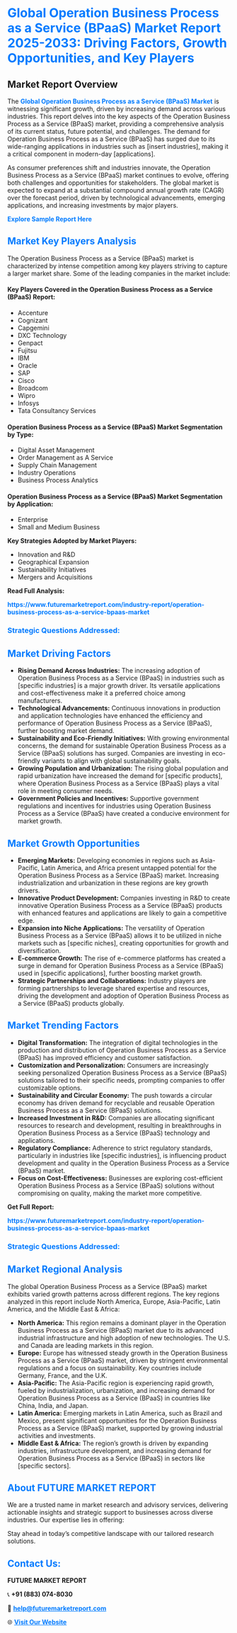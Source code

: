 <h1 style="color: #007BFF;">Global Operation Business Process as a Service (BPaaS) Market Report 2025-2033: Driving Factors, Growth Opportunities, and Key Players</h1>

<section id="overview">
<h2>Market Report Overview</h2>
<p>The <a href="https://www.futuremarketreport.com/industry-report/operation-business-process-as-a-service-bpaas-market" style="color: #007BFF; text-decoration: none;"><strong>Global Operation Business Process as a Service (BPaaS) Market</strong></a> is witnessing significant growth, driven by increasing demand across various industries. This report delves into the key aspects of the Operation Business Process as a Service (BPaaS) market, providing a comprehensive analysis of its current status, future potential, and challenges. The demand for Operation Business Process as a Service (BPaaS) has surged due to its wide-ranging applications in industries such as [insert industries], making it a critical component in modern-day [applications].</p>
<p>As consumer preferences shift and industries innovate, the Operation Business Process as a Service (BPaaS) market continues to evolve, offering both challenges and opportunities for stakeholders. The global market is expected to expand at a substantial compound annual growth rate (CAGR) over the forecast period, driven by technological advancements, emerging applications, and increasing investments by major players.</p>
</section>

<section id="overview">
<p><a href="https://www.futuremarketreport.com/request-sample/reportId=63172" style="color: #007BFF; text-decoration: none;"><strong>Explore Sample Report Here</strong></a></p>
</section>

<section id="key-players">
<h2 style="color: #007BFF;">Market Key Players Analysis</h2>
<p>The Operation Business Process as a Service (BPaaS) market is characterized by intense competition among key players striving to capture a larger market share. Some of the leading companies in the market include:</p>
<h4>Key Players Covered in the Operation Business Process as a Service (BPaaS) Report:</h4>
<ul><li>Accenture</li><li>Cognizant</li><li>Capgemini</li><li>DXC Technology</li><li>Genpact</li><li>Fujitsu</li><li>IBM</li><li>Oracle</li><li>SAP</li><li>Cisco</li><li>Broadcom</li><li>Wipro</li><li>Infosys</li><li>Tata Consultancy Services</li></ul>
<h4>Operation Business Process as a Service (BPaaS) Market Segmentation by Type:</h4>
<ul><li>Digital Asset Management</li><li>Order Management as A Service</li><li>Supply Chain Management</li><li>Industry Operations</li><li>Business Process Analytics</li></ul>

<h4>Operation Business Process as a Service (BPaaS) Market Segmentation by Application:</h4>
<ul><li>Enterprise</li><li>Small and Medium Business</li></ul>
<p><strong>Key Strategies Adopted by Market Players:</strong></p>
<ul>
<li>Innovation and R&D</li>
<li>Geographical Expansion</li>
<li>Sustainability Initiatives</li>
<li>Mergers and Acquisitions</li>
</ul>
</section>

<section>
<p><strong>Read Full Analysis: </strong></p><a href="https://www.futuremarketreport.com/industry-report/operation-business-process-as-a-service-bpaas-market" style="color: #007BFF; text-decoration: none;"><strong>https://www.futuremarketreport.com/industry-report/operation-business-process-as-a-service-bpaas-market</strong></a>
<h3 style="color: #007BFF;">Strategic Questions Addressed:</h3>
</section>

<section id="driving-factors">
<h2 style="color: #007BFF;">Market Driving Factors</h2>
<ul>
<li><strong>Rising Demand Across Industries:</strong> The increasing adoption of Operation Business Process as a Service (BPaaS) in industries such as [specific industries] is a major growth driver. Its versatile applications and cost-effectiveness make it a preferred choice among manufacturers.</li>
<li><strong>Technological Advancements:</strong> Continuous innovations in production and application technologies have enhanced the efficiency and performance of Operation Business Process as a Service (BPaaS), further boosting market demand.</li>
<li><strong>Sustainability and Eco-Friendly Initiatives:</strong> With growing environmental concerns, the demand for sustainable Operation Business Process as a Service (BPaaS) solutions has surged. Companies are investing in eco-friendly variants to align with global sustainability goals.</li>
<li><strong>Growing Population and Urbanization:</strong> The rising global population and rapid urbanization have increased the demand for [specific products], where Operation Business Process as a Service (BPaaS) plays a vital role in meeting consumer needs.</li>
<li><strong>Government Policies and Incentives:</strong> Supportive government regulations and incentives for industries using Operation Business Process as a Service (BPaaS) have created a conducive environment for market growth.</li>
</ul>
</section>

<section id="growth-opportunities">
<h2 style="color: #007BFF;">Market Growth Opportunities</h2>
<ul>
<li><strong>Emerging Markets:</strong> Developing economies in regions such as Asia-Pacific, Latin America, and Africa present untapped potential for the Operation Business Process as a Service (BPaaS) market. Increasing industrialization and urbanization in these regions are key growth drivers.</li>
<li><strong>Innovative Product Development:</strong> Companies investing in R&D to create innovative Operation Business Process as a Service (BPaaS) products with enhanced features and applications are likely to gain a competitive edge.</li>
<li><strong>Expansion into Niche Applications:</strong> The versatility of Operation Business Process as a Service (BPaaS) allows it to be utilized in niche markets such as [specific niches], creating opportunities for growth and diversification.</li>
<li><strong>E-commerce Growth:</strong> The rise of e-commerce platforms has created a surge in demand for Operation Business Process as a Service (BPaaS) used in [specific applications], further boosting market growth.</li>
<li><strong>Strategic Partnerships and Collaborations:</strong> Industry players are forming partnerships to leverage shared expertise and resources, driving the development and adoption of Operation Business Process as a Service (BPaaS) products globally.</li>
</ul>
</section>

<section id="trending-factors">
<h2 style="color: #007BFF;">Market Trending Factors</h2>
<ul>
<li><strong>Digital Transformation:</strong> The integration of digital technologies in the production and distribution of Operation Business Process as a Service (BPaaS) has improved efficiency and customer satisfaction.</li>
<li><strong>Customization and Personalization:</strong> Consumers are increasingly seeking personalized Operation Business Process as a Service (BPaaS) solutions tailored to their specific needs, prompting companies to offer customizable options.</li>
<li><strong>Sustainability and Circular Economy:</strong> The push towards a circular economy has driven demand for recyclable and reusable Operation Business Process as a Service (BPaaS) solutions.</li>
<li><strong>Increased Investment in R&D:</strong> Companies are allocating significant resources to research and development, resulting in breakthroughs in Operation Business Process as a Service (BPaaS) technology and applications.</li>
<li><strong>Regulatory Compliance:</strong> Adherence to strict regulatory standards, particularly in industries like [specific industries], is influencing product development and quality in the Operation Business Process as a Service (BPaaS) market.</li>
<li><strong>Focus on Cost-Effectiveness:</strong> Businesses are exploring cost-efficient Operation Business Process as a Service (BPaaS) solutions without compromising on quality, making the market more competitive.</li>
</ul>
</section>

<section>
<p><strong>Get Full Report: </strong></p><a href="https://www.futuremarketreport.com/industry-report/operation-business-process-as-a-service-bpaas-market" style="color: #007BFF; text-decoration: none;"><strong>https://www.futuremarketreport.com/industry-report/operation-business-process-as-a-service-bpaas-market</strong></a>
<h3 style="color: #007BFF;">Strategic Questions Addressed:</h3>
</section>


<section id="regional-analysis">
<h2 style="color: #007BFF;">Market Regional Analysis</h2>
<p>The global Operation Business Process as a Service (BPaaS) market exhibits varied growth patterns across different regions. The key regions analyzed in this report include North America, Europe, Asia-Pacific, Latin America, and the Middle East & Africa:</p>
<ul>
<li><strong>North America:</strong> This region remains a dominant player in the Operation Business Process as a Service (BPaaS) market due to its advanced industrial infrastructure and high adoption of new technologies. The U.S. and Canada are leading markets in this region.</li>
<li><strong>Europe:</strong> Europe has witnessed steady growth in the Operation Business Process as a Service (BPaaS) market, driven by stringent environmental regulations and a focus on sustainability. Key countries include Germany, France, and the U.K.</li>
<li><strong>Asia-Pacific:</strong> The Asia-Pacific region is experiencing rapid growth, fueled by industrialization, urbanization, and increasing demand for Operation Business Process as a Service (BPaaS) in countries like China, India, and Japan.</li>
<li><strong>Latin America:</strong> Emerging markets in Latin America, such as Brazil and Mexico, present significant opportunities for the Operation Business Process as a Service (BPaaS) market, supported by growing industrial activities and investments.</li>
<li><strong>Middle East & Africa:</strong> The region’s growth is driven by expanding industries, infrastructure development, and increasing demand for Operation Business Process as a Service (BPaaS) in sectors like [specific sectors].</li>
</ul>
</section>

<footer>
<h2 style="color: #007BFF;">About FUTURE MARKET REPORT</h2>
<p>We are a trusted name in market research and advisory services, delivering actionable insights and strategic support to businesses across diverse industries. Our expertise lies in offering:</p>

<p>Stay ahead in today’s competitive landscape with our tailored research solutions.</p>

<h2 style="color: #007BFF;">Contact Us:</h2>
<p><strong>FUTURE MARKET REPORT</strong></p>
<p>📞 <strong>+91 (883) 074-8030</strong></p>
<p>📧 <strong><a href="mailto:help@futuremarketreport.com" style="color: #007BFF;">help@futuremarketreport.com</a></strong></p>
<p>🌐 <strong><a href="https://www.futuremarketreport.com/" style="color: #007BFF;">Visit Our Website</a></strong></p>
</footer>